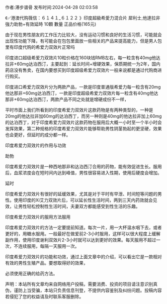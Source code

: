 <p>作者:滞步谱骨 发布时间:2024-04-28 02:03:58</p>
<p>《✅港澳代购薇信：６１４１_６１２２ 》印度超級希愛力混合片 犀利士,他達拉非 強力助勃+有效延時 10顆 數量 正品价格(165元) </p>
									<p>由于现在男性朋友的工作压力比较大，没有运动习惯和良好的生活习惯，可能就会出现性功能下降，有可能会在包包里面放一些相关的产品来提高能力，但是男人包里有印度代购的希爱力双效片正常吗</p><p></p><p>印度进口超级希爱力双效片10粒价格在160块钱RMB左右，每一粒含有40mg他达拉非+60mg达泊西汀，主要起到：延长时间+增硬效果，保质期统一为2年，国内葯店没有售卖，在国内要想买到印度超级希爱力双效片一般来说都是通过代购商进行购买。</p><p></p><p></p><p></p><p>印度进口希爱力双效片分为两款产品，一款是印度普通版希爱力每一粒含有20mg他达那非+60mg达泊西汀，一款是印度超级希爱力双效片每一粒含有40mg他达那非+60mg达泊西汀，两款产品不同之处就是增硬成份不一样，</p><p></p><p></p><p>平时市面上我们所看到的印度希爱力双效片这款药物是有两种类型的，一种是20mg的他达拉非加60mg的达泊西丁，而另一种则是40mg的他达拉非加上60mg的达泊西丁，对于印度希爱力双效片这款药物在服用后大概一小时至一个半小时会发挥效果，第二种规格的印度希爱力双效片能够帮助男性阴茎勃起的更坚硬，效果也会更好，但延时的成分都一样。</p><p></p><p>印度希爱力双效片的作用与功效</p><p></p><p>助勃</p><p></p><p>印度希爱力双效片是一种西地那非和达泊西汀合用的药物，能有效促进生长。服用后，血浆浓度会在短时间内达到峰值，男性很容易进入性期，使用后硬度会增加。</p><p></p><p>延时</p><p></p><p>印度希爱力双效片有很好的延缓效果，尤其是对于平时有早泄、时间短等问题的男性。使用印度的Xi艾力双效片后，可以延长性生活时间，两到三天内药效就会见效，让男性轻松控制性生活时间，夫妻双方都能感受到性生活的乐趣。</p><p></p><p>印度希爱力双效片的服用方法服用</p><p></p><p>印度希爱力双效片的方法一定要提前知道。每次一片，用一大杯温水咽下去，或者更好的，用糖水服用。一般最好在做爱前2-3小时服用，这样可以很大程度上缓解副作用，使用印度谢利双效片2-3小时就可以达到更好的效果。每天服用不超过一次，不连续服用，每隔一天服用一次。</p><p></p><p>印度希爱力双效片的功能和功效，通过上面文章中的介绍，可以看出它是一款相对有效的男性生殖产品。要想取得好的效果，</p><p>必须使用正确的给药方法。</p>				声明：本站所有文章均来自网络用户投稿，需要消费、投资的项目请注意识别真伪，谨防上当受骗，本站只负责信息刊登，不提供内容鉴别及纠纷问题。投稿内容若侵犯了您的权益请及时联系客服删除。				
